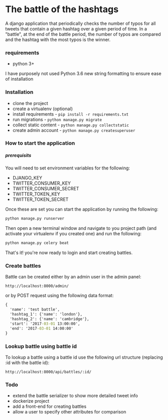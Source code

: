 # The battle of the hashtags

A django application that periodically checks the number of typos for all tweets that contain a given hashtag over a given period of time. In a "battle", at the end of the battle period, the number of typos are compared and the hashtag with the most typos is the winner.

### requirements
* python 3+

I have purposely not used Python 3.6 new string formatting to ensure ease of installation

### Installation
* clone the project
* create a virtualenv (optional) 
* install requirements - `pip install -r requirements.txt`
* run migrations - `python manage.py migrate`
* collect static content - `python manage.py collectstatic`
* create admin account - `python manage.py createsuperuser`

### How to start the application

##### prerequisits
You will need to set environment variables for the following:
* DJANGO_KEY
* TWITTER_CONSUMER_KEY
* TWITTER_CONSUMER_SECRET
* TWITTER_TOKEN_KEY
* TWITTER_TOKEN_SECRET

Once these are set you can start the application by running the following:
```cmd
python manage.py runserver
```
Then open a new terminal window and navigate to you project path (and activate your virtualenv if you created one) and run the following:
```cmd
python manage.py celery beat
```
That's it! you're now ready to login and start creating battles.

### Create battles
Battle can be created either by an admin user in the admin panel:
```
http://localhost:8000/admin/
```

or by POST request using the following data format:
```cmd
{
  'name': 'test battle',
  'hashtag_1': {'name': 'london'},
  'hashtag_2': {'name': 'cambridge'},
  'start': '2017-03-01 13:00:00',
  'end': '2017-03-01 14:00:00'
}
```
### Lookup battle using battle id
To lookup a battle using a battle id use the following url structure (replacing :id with the battle id):
```
http://localhost:8000/api/battles/:id/
```

### Todo
* extend the battle serializer to show more detailed tweet info
* dockerize project
* add a front-end for creating battles
* allow a user to specify other attributes for comparison

